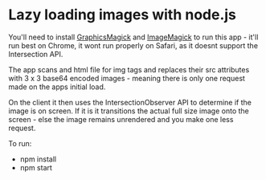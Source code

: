 # Lazy loading images with node.js

You'll need to install [GraphicsMagick](http://www.graphicsmagick.org/) and [ImageMagick](http://www.imagemagick.org) to run this app - it'll run best on Chrome, it wont run properly on Safari, as it doesnt support the Intersection API.

The app scans and html file for img tags and replaces their src attributes with 3 x 3 base64 encoded images - meaning there is only one request made on the apps initial load.

On the client it then uses the IntersectionObserver API to determine if the image is on screen. If it is it transitions the actual full size image onto the screen - else the image remains unrendered and you make one less request.

To run:

- npm install
- npm start
